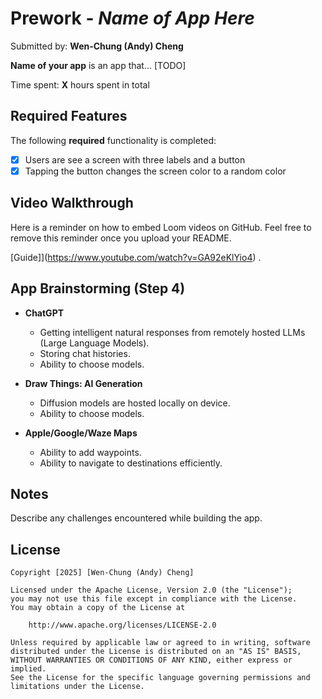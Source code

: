 # Prework - *Name of App Here*

Submitted by: **Wen-Chung (Andy) Cheng**

**Name of your app** is an app that... [TODO] 

Time spent: **X** hours spent in total

## Required Features

The following **required** functionality is completed:

- [x] Users are see a screen with three labels and a button
- [x] Tapping the button changes the screen color to a random color
 
## Video Walkthrough

Here is a reminder on how to embed Loom videos on GitHub. Feel free to remove this reminder once you upload your README. 

[Guide]](https://www.youtube.com/watch?v=GA92eKlYio4) .

## App Brainstorming (Step 4)

- **ChatGPT**
    - Getting intelligent natural responses from remotely hosted LLMs (Large Language Models).
    - Storing chat histories.
    - Ability to choose models.

- **Draw Things: AI Generation**
    - Diffusion models are hosted locally on device.
    - Ability to choose models.

- **Apple/Google/Waze Maps**
    - Ability to add waypoints.
    - Ability to navigate to destinations efficiently.

## Notes

Describe any challenges encountered while building the app.

## License

    Copyright [2025] [Wen-Chung (Andy) Cheng]

    Licensed under the Apache License, Version 2.0 (the "License");
    you may not use this file except in compliance with the License.
    You may obtain a copy of the License at

        http://www.apache.org/licenses/LICENSE-2.0

    Unless required by applicable law or agreed to in writing, software
    distributed under the License is distributed on an "AS IS" BASIS,
    WITHOUT WARRANTIES OR CONDITIONS OF ANY KIND, either express or implied.
    See the License for the specific language governing permissions and
    limitations under the License.